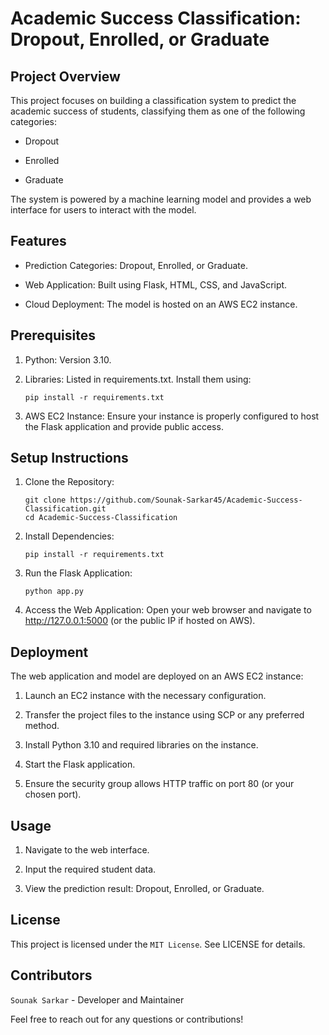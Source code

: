 # Academic Success Classification: Dropout, Enrolled, or Graduate


## Project Overview

This project focuses on building a classification system to predict the academic success of students, classifying them as one of the following categories:

- Dropout

- Enrolled

- Graduate

The system is powered by a machine learning model and provides a web interface for users to interact with the model.


## Features

- Prediction Categories: Dropout, Enrolled, or Graduate.

- Web Application: Built using Flask, HTML, CSS, and JavaScript.

- Cloud Deployment: The model is hosted on an AWS EC2 instance.


## Prerequisites

1. Python: Version 3.10.

2. Libraries: Listed in requirements.txt. Install them using:

   ```
   pip install -r requirements.txt
   ```

3. AWS EC2 Instance: Ensure your instance is properly configured to host the Flask application and provide public access.


## Setup Instructions

1. Clone the Repository:

   ```
   git clone https://github.com/Sounak-Sarkar45/Academic-Success-Classification.git
   cd Academic-Success-Classification
   ```
   
2. Install Dependencies:

   ```
   pip install -r requirements.txt
   ```

3. Run the Flask Application:

   ```
   python app.py
   ```
   
4. Access the Web Application: Open your web browser and navigate to http://127.0.0.1:5000 (or the public IP if hosted on AWS).


## Deployment

The web application and model are deployed on an AWS EC2 instance:

1. Launch an EC2 instance with the necessary configuration.

2. Transfer the project files to the instance using SCP or any preferred method.

3. Install Python 3.10 and required libraries on the instance.

4. Start the Flask application.

5. Ensure the security group allows HTTP traffic on port 80 (or your chosen port).


## Usage

1. Navigate to the web interface.

2. Input the required student data.

3. View the prediction result: Dropout, Enrolled, or Graduate.


## License

This project is licensed under the ```MIT License```. See LICENSE for details.


## Contributors

```Sounak Sarkar``` - Developer and Maintainer

Feel free to reach out for any questions or contributions!
